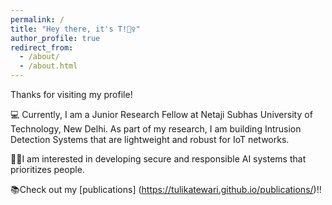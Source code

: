 ```yaml
---
permalink: /
title: "Hey there, it's T!🙋‍♀️"
author_profile: true
redirect_from: 
  - /about/
  - /about.html
---
```


Thanks for visiting my profile! 

💻 Currently, I am a Junior Research Fellow at Netaji Subhas University of Technology, New Delhi. As part of my research, I am building Intrusion Detection Systems that are lightweight and robust for IoT networks. 

🧑‍💻I am interested in developing secure and responsible AI systems that prioritizes people.

📚Check out my [publications] (https://tulikatewari.github.io/publications/)!!



